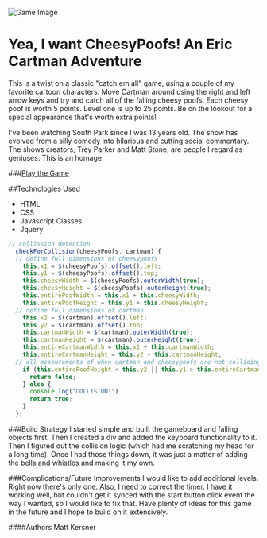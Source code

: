 ![Game Image](http://i.imgur.com/7Yv3JuM.png)

# Yea, I want CheesyPoofs! An Eric Cartman Adventure
This is a twist on a classic "catch em all" game, using a couple of my favorite cartoon characters. Move Cartman around using the right and left arrow keys and try and catch all of the falling cheesy poofs. Each cheesy poof is worth 5 points. Level one is up to 25 points. Be on the lookout for a special appearance that's worth extra points!

I've been watching South Park since I was 13 years old. The show has evolved from a silly comedy into hilarious and cutting social commentary. The shows creators, Trey Parker and Matt Stone, are people I regard as geniuses. This is an homage.

###[Play the Game]() 


##Technologies Used
- HTML
- CSS
- Javascript Classes
- Jquery

```Javascript
// collission detection
  checkForCollision(cheesyPoofs, cartman) {
  // define full dimensions of cheesypoofs
    this.x1 = $(cheesyPoofs).offset().left;
    this.y1 = $(cheesyPoofs).offset().top;
    this.cheesyWidth = $(cheesyPoofs).outerWidth(true);
    this.cheesyHeight = $(cheesyPoofs).outerHeight(true);
    this.entirePoofWidth = this.x1 + this.cheesyWidth;
    this.entirePoofHeight = this.y1 + this.cheesyHeight;
  // define full dimensions of cartman
    this.x2 = $(cartman).offset().left;
    this.y2 = $(cartman).offset().top;
    this.cartmanWidth = $(cartman).outerWidth(true);
    this.cartmanHeight = $(cartman).outerHeight(true);
    this.entireCartmanWidth = this.x2 + this.cartmanWidth;
    this.entireCartmanHeight = this.y2 + this.cartmanHeight;
  // all measurements of when cartman and cheesypoofs are not colliding, return false
    if (this.entirePoofHeight < this.y2 || this.y1 > this.entireCartmanHeight || this.entirePoofWidth < this.x2 || this.x1 > this.entireCartmanWidth) {
      return false;
    } else {
      console.log("COLLISION!")
      return true;
    }
  };
```

###Build Strategy
I started simple and built the gameboard and falling objects first. Then I created a div and added the keyboard functionality to it. Then I figured out the collision logic (which had me scratching my head for a long time). Once I had those things down, it was just a matter of adding the bells and whistles and making it my own. 

###Complications/Future Improvements
I would like to add additional levels. Right now there's only one. Also, I need to correct the timer. I have it working well, but couldn't get it synced with the start button click event the way I wanted, so I would like to fix that. Have plenty of ideas for this game in the future and I hope to build on it extensively. 

####Authors
Matt Kersner
